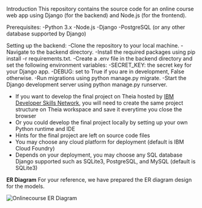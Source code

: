 Introduction
This repository contains the source code for an online course web app using Django (for the backend) and Node.js (for the frontend).

Prerequisites:
-Python 3.x
-Node.js
-Django
-PostgreSQL (or any other database supported by Django)

Setting up the backend:
-Clone the repository to your local machine.
-Navigate to the backend directory.
-Install the required packages using pip install -r requirements.txt.
-Create a .env file in the backend directory and set the following environment variables:
-SECRET_KEY: the secret key for your Django app.
-DEBUG: set to True if you are in development, False otherwise.
-Run migrations using python manage.py migrate.
-Start the Django development server using python manage.py runserver.


- If you want to develop the final project on Theia hosted by [IBM Developer Skills Network](https://labs.cognitiveclass.ai/), you will need to create the same project structure on Theia workspace and save it everytime you close the browser
- Or you could develop the final project locally by setting up your own Python runtime and IDE
- Hints for the final project are left on source code files
- You may choose any cloud platform for deployment (default is IBM Cloud Foundry)
- Depends on your deployment, you may choose any SQL database Django supported such as SQLite3, PostgreSQL, and MySQL (default is SQLite3)

**ER Diagram**
For your reference, we have prepared the ER diagram design for the models.

![Onlinecourse ER Diagram](https://github.com/ibm-developer-skills-network/final-cloud-app-with-database/blob/master/static/media/course_images/onlinecourse_app_er.png)
